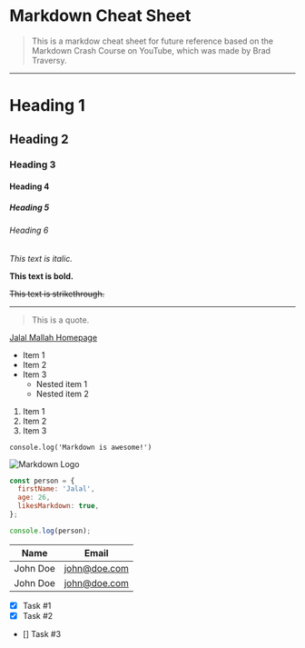 # Markdown Cheat Sheet
> This is a markdow cheat sheet for future reference based on the Markdown Crash Course on YouTube, which was made by Brad Traversy.

---

<!-- Headings -->

# Heading 1

## Heading 2

### Heading 3

#### Heading 4

##### Heading 5

###### Heading 6

<!-- Italics -->

_This text is italic._

<!-- Bold -->

**This text is bold.**

<!-- Strikethrough -->

~~This text is strikethrough.~~

<!-- Horizontal rule -->

---

<!-- Blockquote -->

> This is a quote.

<!-- Links -->

[Jalal Mallah Homepage](https://jalalmallah.io 'My Portfolio')

<!-- UL -->

- Item 1
- Item 2
- Item 3
  - Nested item 1
  - Nested item 2

<!-- OL -->

1. Item 1
1. Item 2
1. Item 3

<!-- Inline code block -->

`console.log('Markdown is awesome!')`

<!-- Images -->

![Markdown Logo](https://markdown-here.com/img/icon256.png)

<!-- GitHub markdown -->

<!-- Code blocks -->

```javascript
const person = {
  firstName: 'Jalal',
  age: 26,
  likesMarkdown: true,
};

console.log(person);
```

<!-- Tables -->

| Name     | Email        |
| -------- | ------------ |
| John Doe | john@doe.com |
| John Doe | john@doe.com |

<!-- Task list -->

- [x] Task #1
- [x] Task #2
- [] Task #3

